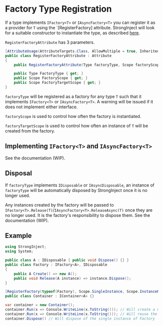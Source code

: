 # Factory Type Registration

If a type implements `IFactory<T>` or `IAsyncFactory<T>` you can register it as a provider for `T` using the `[RegisterFactory] attribute. StrongInject will look for a suitable constructor to instantiate the type, as described [here](https://github.com/YairHalberstadt/stronginject/wiki/TypeRegistration#instantiation).

`RegisterFactoryAttribute` has 3 parameters.

```csharp
[AttributeUsage(AttributeTargets.Class, AllowMultiple = true, Inherited = false)]
public class RegisterFactoryAttribute : Attribute
{
    public RegisterFactoryAttribute(Type factoryType, Scope factoryScope = Scope.InstancePerResolution, Scope factoryTargetScope = Scope.InstancePerResolution);

    public Type FactoryType { get; }
    public Scope FactoryScope { get; }
    public Scope FactoryTargetScope { get; }
}
```

`factoryType` will be registered as a factory for any type `T` such that it implements `IFactory<T>` or `IAsyncFactory<T>`. A warning will be issued if it does not implement either interface.

`factoryScope` is used to control how often the factory is instantiated.

`factoryTargetScope` is used to control how often an instance of `T` will be created from the factory.

## Implementing `IFactory<T>` and `IAsyncFactory<T>`

See the documentation (WIP).

## Disposal

If `factoryType` implements `IDisposable` or `IAsyncDisposable`, an instance of `factoryType` will be automatically disposed by StrongInject once it is no longer used.

Any instances created by the factory will be passed to  `IFactory<T>.Release(T)`/`IAsyncFactory<T>.ReleaseAsync(T)` once they are no longer used. It is the factory's responsibility to dispose them. See the documentation (WIP).

## Example

```csharp
using StrongInject;
using System;

public class A : IDisposable { public void Dispose() {} }
public class Factory : IFactory<A>, IDisposable
{
    public A Create() => new A();
    public void Release(A instance) => instance.Dispose();
}

[RegisterFactory(typeof(Factory), Scope.SingleInstance, Scope.InstancePerResolution)]
public class Container : IContainer<A> {}

var container = new Container();
container.Run(x => Console.WriteLine(x.ToString())); // Will create a new instance of Factory. Will call Factory.Create() to create an instance of A. After the lambda completes, will call factory.Release() to dispose of the instance of A.
container.Run(x => Console.WriteLine(x.ToString())); // Will reuse the existing instance of Factory since it is SingleInstance. Will call Factory.Create() to create an instance of A since it is InstancePerResolution. After the lambda completes, will call factory.Release() to dispose of the instance of A.
container.Dispose() // Will dispose of the single instance of Factory
```
